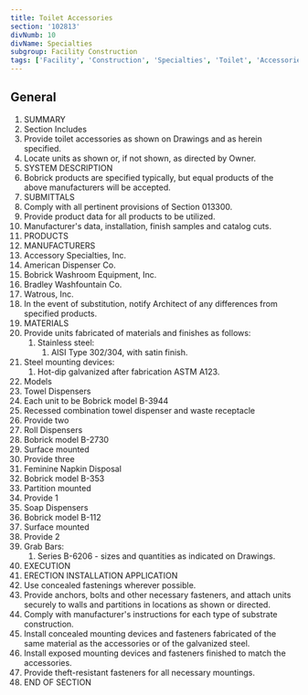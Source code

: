 ```yaml
---
title: Toilet Accessories
section: '102813'
divNumb: 10
divName: Specialties
subgroup: Facility Construction
tags: ['Facility', 'Construction', 'Specialties', 'Toilet', 'Accessories']
---
```



## General

   1. SUMMARY
   1. Section Includes
   1. Provide toilet accessories as shown on Drawings and as herein specified.
   1. Locate units as shown or, if not shown, as directed by Owner.
   1. SYSTEM DESCRIPTION
   1. Bobrick products are specified typically, but equal products of the above manufacturers will be accepted.
   1. SUBMITTALS
   1. Comply with all pertinent provisions of Section 013300.
   1. Provide product data for all products to be utilized.
   1. Manufacturer's data, installation, finish samples and catalog cuts.
   1. PRODUCTS
   1. MANUFACTURERS
   1. Accessory Specialties, Inc.
   1. American Dispenser Co.
   1. Bobrick Washroom Equipment, Inc.
   1. Bradley Washfountain Co.
   1. Watrous, Inc.
   1. In the event of substitution, notify Architect of any differences from specified products.
   1. MATERIALS
   1. Provide units fabricated of materials and finishes as follows:
      1. Stainless steel:
         1. AISI Type 302/304, with satin finish.
   1. Steel mounting devices:
      1. Hot-dip galvanized after fabrication ASTM A123.
   1. Models
   1. Towel Dispensers
   1. Each unit to be Bobrick model B-3944
   1. Recessed combination towel dispenser and waste receptacle
   1. Provide two
   1. Roll Dispensers
   1. Bobrick model B-2730
   1. Surface mounted
   1. Provide three
   1. Feminine Napkin Disposal
   1. Bobrick model B-353
   1. Partition mounted
   1. Provide 1
   1. Soap Dispensers
   1. Bobrick model B-112
   1. Surface mounted
   1. Provide 2
   1. Grab Bars:
      1. Series B-6206 - sizes and quantities as indicated on Drawings.
   1. EXECUTION
   1. ERECTION INSTALLATION APPLICATION
   1. Use concealed fastenings wherever possible.
   1. Provide anchors, bolts and other necessary fasteners, and attach units securely to walls and partitions in locations as shown or directed.
   1. Comply with manufacturer's instructions for each type of substrate construction.
   1. Install concealed mounting devices and fasteners fabricated of the same material as the accessories or of the galvanized steel.
   1. Install exposed mounting devices and fasteners finished to match the accessories.
   1. Provide theft-resistant fasteners for all necessary mountings.
1. END OF SECTION

